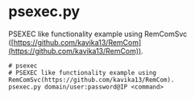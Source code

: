 # psexec.py

PSEXEC like functionality example using RemComSvc ([https://github.com/kavika13/RemCom](https://github.com/kavika13/RemCom)).

```shell
# psexec
# PSEXEC like functionality example using RemComSvc(https://github.com/kavika13/RemCom).
psexec.py domain/user:password@IP <command>
```

